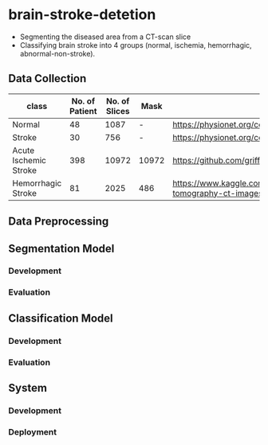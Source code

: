 # brain-stroke-detetion
- Segmenting the diseased area from a CT-scan slice  
- Classifying brain stroke into 4 groups (normal, ischemia, hemorrhagic, abnormal-non-stroke).

## Data Collection 
|class|No. of Patient|No. of Slices|Mask|URL|
|-|-|-|-|-|
|Normal|48|1087|-|https://physionet.org/content/ct-ich/1.3.1/|
|Stroke|30|756|-|https://physionet.org/content/ct-ich/1.3.1/|
|Acute Ischemic Stroke|398|10972|10972|https://github.com/griffinliang/aisd|
|Hemorrhagic Stroke|81|2025|486|https://www.kaggle.com/datasets/vbookshelf/computed-tomography-ct-images|

## Data Preprocessing

## Segmentation Model

### Development

### Evaluation

## Classification Model
### Development

### Evaluation

## System
### Development 
### Deployment

